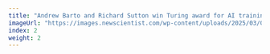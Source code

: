 ```yaml
---
title: "Andrew Barto and Richard Sutton win Turing award for AI training trick"
imageUrl: "https://images.newscientist.com/wp-content/uploads/2025/03/04153425/SEI_242477387.jpg?width=788"
index: 2
weight: 2
---
```

